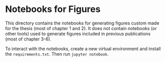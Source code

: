 # Notebooks for Figures
This directory contains the notebooks for generating figures custom made for the thesis (most of chapter 1 and 2).
It does not contain notebooks (or other tools) used to generate figures included in previous publications (most of chapter 3-6).

To interact with the notebooks, create a new virtual environment and install the `requirements.txt`.
Then run `jupyter notebook`.
